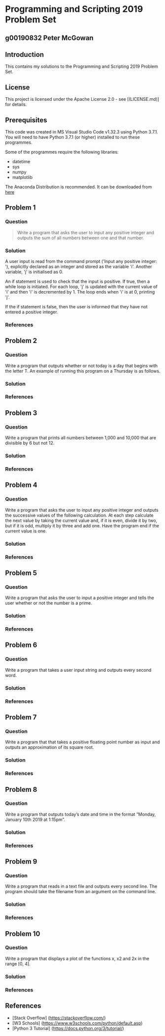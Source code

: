 # Programming and Scripting 2019 Problem Set
## g00190832 Peter McGowan

## Introduction

This contains my solutions to the Programming and Scripting 2019 Problem Set.

## License

This project is licensed under the Apache License 2.0 - see [(LICENSE.md)] for details.

## Prerequisites

This code was created in MS Visual Studio Code v1.32.3 using Python 3.7.1.
You will need to have Python 3.7.1 (or higher) installed to run these programmes.

Some of the programmes require the following libraries:
* datetime
* sys
* numpy
* matplotlib

The Anaconda Distribution is recommended. It can be downloaded from [here](https://www.anaconda.com/distribution/#download-section)

## Problem 1

### Question

> Write a program that asks the user to input any positive integer and outputs the
sum of all numbers between one and that number.

### Solution
A user input is read from the command prompt ('Input any positive integer: '), explicitly declared as an integer and stored as the variable 'i'.
Another variable, 'j' is initialised as 0.

An if statement is used to check that the input is positive. If true, then a while loop is initiated. For each loop, 'j' is updated with the current value of 'i' and then 'i' is decremented by 1. The loop ends when 'i' is at 0, printing 'j'.

If the if statement is false, then the user is informed that they have not entered a positive integer.

### References

## Problem 2

### Question

Write a program that outputs whether or not today is a day that begins with the
letter T. An example of running this program on a Thursday is as follows.

### Solution


### References

## Problem 3

### Question

Write a program that prints all numbers between 1,000 and 10,000 that are divisible
by 6 but not 12.


### Solution


### References

## Problem 4

### Question

Write a program that asks the user to input any positive integer and outputs the
successive values of the following calculation. At each step calculate the next value
by taking the current value and, if it is even, divide it by two, but if it is odd, multiply
it by three and add one. Have the program end if the current value is one.

### Solution


### References

## Problem 5

### Question

Write a program that asks the user to input a positive integer and tells the user
whether or not the number is a prime.

### Solution


### References

## Problem 6

### Question

Write a program that takes a user input string and outputs every second word.

### Solution


### References


## Problem 7

### Question

Write a program that that takes a positive floating point number as input and outputs
an approximation of its square root.

### Solution


### References


## Problem 8

### Question

Write a program that outputs today’s date and time in the format ”Monday, January
10th 2019 at 1:15pm”.

### Solution


### References


## Problem 9

### Question

Write a program that reads in a text file and outputs every second line. The program
should take the filename from an argument on the command line.

### Solution


### References


## Problem 10

### Question

Write a program that displays a plot of the functions x, x2 and 2x in the range [0, 4].

### Solution


### References





## References

* [Stack Overflow] (https://stackoverflow.com/)
* [W3 Schools] (https://www.w3schools.com/python/default.asp)
* [Python 3 Tutorial] (https://docs.python.org/3/tutorial/)


